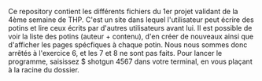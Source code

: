 Ce repository contient les différents fichiers du 1er projet validant de la 4ème semaine de THP. 
C'est un site dans lequel l'utilisateur peut écrire des potins et lire ceux écrits par d'autres utilisateurs avant lui.
Il est possible de voir la liste des potins (auteur + contenu), d'en créer de nouveaux ainsi que d'afficher les pages spécfiques à chaque potin. Nous nous sommes donc arrêtés à l'exercice 6, et les 7 et 8 ne sont pas faits.
Pour lancer le programme, saisissez $ shotgun 4567 dans votre terminal, en vous plaçant à la racine du dossier. 